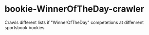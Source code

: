 # bookie-WinnerOfTheDay-crawler
Crawls different lists if "WinnerOfTheDay" competetions at diffenrent sportsbook bookies
